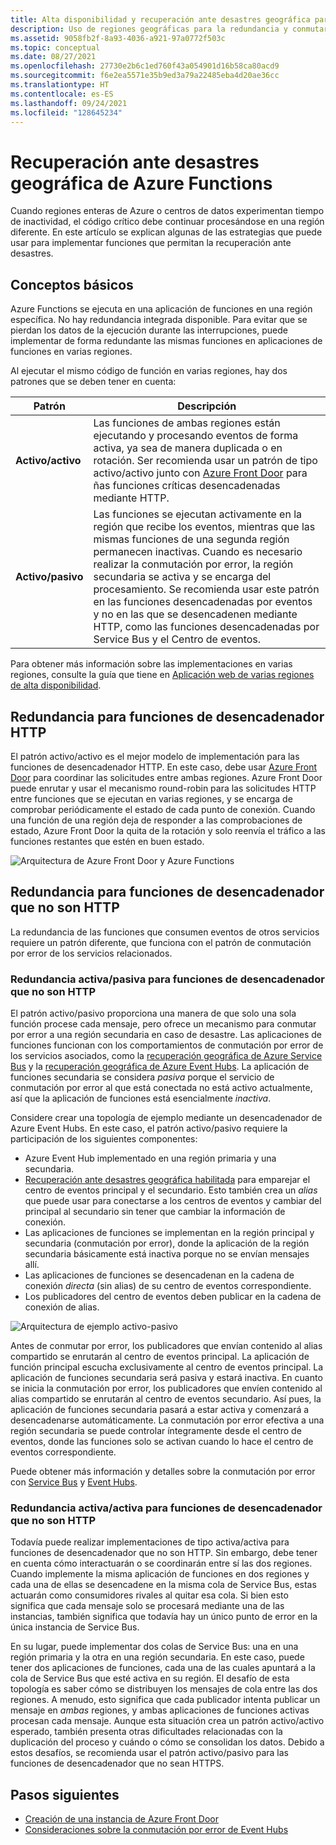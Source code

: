 ```yaml
---
title: Alta disponibilidad y recuperación ante desastres geográfica para Azure Functions
description: Uso de regiones geográficas para la redundancia y conmutar por error en Azure Functions.
ms.assetid: 9058fb2f-8a93-4036-a921-97a0772f503c
ms.topic: conceptual
ms.date: 08/27/2021
ms.openlocfilehash: 27730e2b6c1ed760f43a054901d16b58ca80acd9
ms.sourcegitcommit: f6e2ea5571e35b9ed3a79a22485eba4d20ae36cc
ms.translationtype: HT
ms.contentlocale: es-ES
ms.lasthandoff: 09/24/2021
ms.locfileid: "128645234"
---
```

# <a name="azure-functions-geo-disaster-recovery"></a>Recuperación ante desastres geográfica de Azure Functions

Cuando regiones enteras de Azure o centros de datos experimentan tiempo de inactividad, el código crítico debe continuar procesándose en una región diferente. En este artículo se explican algunas de las estrategias que puede usar para implementar funciones que permitan la recuperación ante desastres.

## <a name="basic-concepts"></a>Conceptos básicos

Azure Functions se ejecuta en una aplicación de funciones en una región específica. No hay redundancia integrada disponible. Para evitar que se pierdan los datos de la ejecución durante las interrupciones, puede implementar de forma redundante las mismas funciones en aplicaciones de funciones en varias regiones.  

Al ejecutar el mismo código de función en varias regiones, hay dos patrones que se deben tener en cuenta:

| Patrón | Descripción |
| --- | --- |
|**Activo/activo** | Las funciones de ambas regiones están ejecutando y procesando eventos de forma activa, ya sea de manera duplicada o en rotación. Ser recomienda usar un patrón de tipo activo/activo junto con [Azure Front Door](../frontdoor/front-door-overview.md) para ñas funciones críticas desencadenadas mediante HTTP. |
|**Activo/pasivo** | Las funciones se ejecutan activamente en la región que recibe los eventos, mientras que las mismas funciones de una segunda región permanecen inactivas.  Cuando es necesario realizar la conmutación por error, la región secundaria se activa y se encarga del procesamiento. Se recomienda usar este patrón en las funciones desencadenadas por eventos y no en las que se desencadenen mediante HTTP, como las funciones desencadenadas por Service Bus y el Centro de eventos.

Para obtener más información sobre las implementaciones en varias regiones, consulte la guía que tiene en [Aplicación web de varias regiones de alta disponibilidad](/azure/architecture/reference-architectures/app-service-web-app/multi-region).

## <a name="redundancy-for-http-trigger-functions"></a>Redundancia para funciones de desencadenador HTTP

El patrón activo/activo es el mejor modelo de implementación para las funciones de desencadenador HTTP. En este caso, debe usar [Azure Front Door](../frontdoor/front-door-overview.md) para coordinar las solicitudes entre ambas regiones. Azure Front Door puede enrutar y usar el mecanismo round-robin para las solicitudes HTTP entre funciones que se ejecutan en varias regiones, y se encarga de comprobar periódicamente el estado de cada punto de conexión. Cuando una función de una región deja de responder a las comprobaciones de estado, Azure Front Door la quita de la rotación y solo reenvía el tráfico a las funciones restantes que estén en buen estado.  

![Arquitectura de Azure Front Door y Azure Functions](media/functions-geo-dr/front-door.png)  

## <a name="redundancy-for-non-http-trigger-functions"></a>Redundancia para funciones de desencadenador que no son HTTP

La redundancia de las funciones que consumen eventos de otros servicios requiere un patrón diferente, que funciona con el patrón de conmutación por error de los servicios relacionados. 

### <a name="activepassive-redundancy-for-non-http-trigger-functions"></a>Redundancia activa/pasiva para funciones de desencadenador que no son HTTP

El patrón activo/pasivo proporciona una manera de que solo una sola función procese cada mensaje, pero ofrece un mecanismo para conmutar por error a una región secundaria en caso de desastre. Las aplicaciones de funciones funcionan con los comportamientos de conmutación por error de los servicios asociados, como la [recuperación geográfica de Azure Service Bus](../service-bus-messaging/service-bus-geo-dr.md) y la [recuperación geográfica de Azure Event Hubs](../event-hubs/event-hubs-geo-dr.md). La aplicación de funciones secundaria se considera _pasiva_ porque el servicio de conmutación por error al que está conectada no está activo actualmente, así que la aplicación de funciones está esencialmente _inactiva_.

Considere crear una topología de ejemplo mediante un desencadenador de Azure Event Hubs. En este caso, el patrón activo/pasivo requiere la participación de los siguientes componentes:

* Azure Event Hub implementado en una región primaria y una secundaria.
* [Recuperación ante desastres geográfica habilitada](../service-bus-messaging/service-bus-geo-dr.md) para emparejar el centro de eventos principal y el secundario. Esto también crea un _alias_ que puede usar para conectarse a los centros de eventos y cambiar del principal al secundario sin tener que cambiar la información de conexión.
* Las aplicaciones de funciones se implementan en la región principal y secundaria (conmutación por error), donde la aplicación de la región secundaria básicamente está inactiva porque no se envían mensajes allí.
* Las aplicaciones de funciones se desencadenan en la cadena de conexión *directa* (sin alias) de su centro de eventos correspondiente. 
* Los publicadores del centro de eventos deben publicar en la cadena de conexión de alias. 

![Arquitectura de ejemplo activo-pasivo](media/functions-geo-dr/active-passive.png)

Antes de conmutar por error, los publicadores que envían contenido al alias compartido se enrutarán al centro de eventos principal. La aplicación de función principal escucha exclusivamente al centro de eventos principal. La aplicación de funciones secundaria será pasiva y estará inactiva. En cuanto se inicia la conmutación por error, los publicadores que envíen contenido al alias compartido se enrutarán al centro de eventos secundario. Así pues, la aplicación de funciones secundaria pasará a estar activa y comenzará a desencadenarse automáticamente.  La conmutación por error efectiva a una región secundaria se puede controlar íntegramente desde el centro de eventos, donde las funciones solo se activan cuando lo hace el centro de eventos correspondiente.

Puede obtener más información y detalles sobre la conmutación por error con [Service Bus](../service-bus-messaging/service-bus-geo-dr.md) y [Event Hubs](../event-hubs/event-hubs-geo-dr.md).

### <a name="activeactive-redundancy-for-non-http-trigger-functions"></a>Redundancia activa/activa para funciones de desencadenador que no son HTTP

Todavía puede realizar implementaciones de tipo activa/activa para funciones de desencadenador que no son HTTP. Sin embargo, debe tener en cuenta cómo interactuarán o se coordinarán entre sí las dos regiones. Cuando implemente la misma aplicación de funciones en dos regiones y cada una de ellas se desencadene en la misma cola de Service Bus, estas actuarán como consumidores rivales al quitar esa cola. Si bien esto significa que cada mensaje solo se procesará mediante una de las instancias, también significa que todavía hay un único punto de error en la única instancia de Service Bus. 

En su lugar, puede implementar dos colas de Service Bus: una en una región primaria y la otra en una región secundaria. En este caso, puede tener dos aplicaciones de funciones, cada una de las cuales apuntará a la cola de Service Bus que esté activa en su región. El desafío de esta topología es saber cómo se distribuyen los mensajes de cola entre las dos regiones.  A menudo, esto significa que cada publicador intenta publicar un mensaje en *ambas* regiones, y ambas aplicaciones de funciones activas procesan cada mensaje. Aunque esta situación crea un patrón activo/activo esperado, también presenta otras dificultades relacionadas con la duplicación del proceso y cuándo o cómo se consolidan los datos. Debido a estos desafíos, se recomienda usar el patrón activo/pasivo para las funciones de desencadenador que no sean HTTPS.

## <a name="next-steps"></a>Pasos siguientes

* [Creación de una instancia de Azure Front Door](../frontdoor/quickstart-create-front-door.md)
* [Consideraciones sobre la conmutación por error de Event Hubs](../event-hubs/event-hubs-geo-dr.md#considerations)
